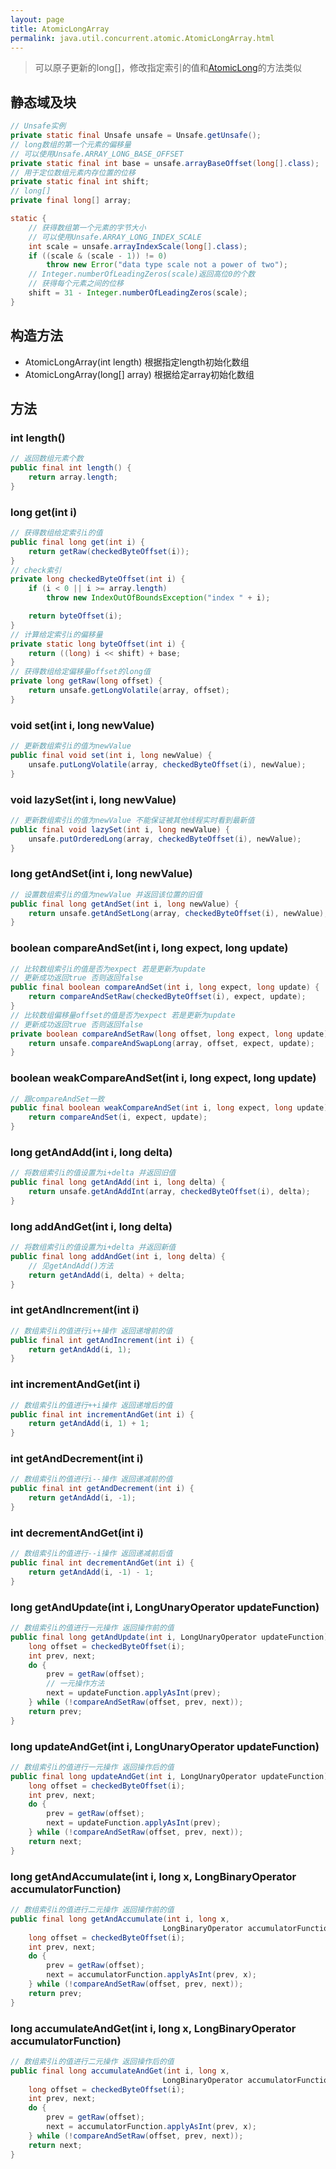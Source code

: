 ```yaml
---
layout: page
title: AtomicLongArray
permalink: java.util.concurrent.atomic.AtomicLongArray.html
---
```


> 可以原子更新的long[]，修改指定索引的值和[AtomicLong](AtomicLong.md)的方法类似

## 静态域及块
```java
// Unsafe实例
private static final Unsafe unsafe = Unsafe.getUnsafe();
// long数组的第一个元素的偏移量
// 可以使用Unsafe.ARRAY_LONG_BASE_OFFSET
private static final int base = unsafe.arrayBaseOffset(long[].class);
// 用于定位数组元素内存位置的位移
private static final int shift;
// long[]
private final long[] array;

static {
    // 获得数组第一个元素的字节大小
    // 可以使用Unsafe.ARRAY_LONG_INDEX_SCALE
    int scale = unsafe.arrayIndexScale(long[].class);
    if ((scale & (scale - 1)) != 0)
        throw new Error("data type scale not a power of two");
    // Integer.numberOfLeadingZeros(scale)返回高位0的个数
    // 获得每个元素之间的位移
    shift = 31 - Integer.numberOfLeadingZeros(scale);
}
```

## 构造方法
- AtomicLongArray(int length) 根据指定length初始化数组  
- AtomicLongArray(long[] array) 根据给定array初始化数组  

## 方法
### int length() 
```java
// 返回数组元素个数
public final int length() {
    return array.length;
}
```
### long get(int i)
```java
// 获得数组给定索引i的值
public final long get(int i) {
    return getRaw(checkedByteOffset(i));
}
// check索引
private long checkedByteOffset(int i) {
    if (i < 0 || i >= array.length)
        throw new IndexOutOfBoundsException("index " + i);

    return byteOffset(i);
}
// 计算给定索引i的偏移量
private static long byteOffset(int i) {
    return ((long) i << shift) + base;
}
// 获得数组给定偏移量offset的long值
private long getRaw(long offset) {
    return unsafe.getLongVolatile(array, offset);
}
```

### void set(int i, long newValue)
```java
// 更新数组索引i的值为newValue
public final void set(int i, long newValue) {
    unsafe.putLongVolatile(array, checkedByteOffset(i), newValue);
}
```

### void lazySet(int i, long newValue)
```java
// 更新数组索引i的值为newValue 不能保证被其他线程实时看到最新值
public final void lazySet(int i, long newValue) {
    unsafe.putOrderedLong(array, checkedByteOffset(i), newValue);
}
```

### long getAndSet(int i, long newValue)
```java
// 设置数组索引i的值为newValue 并返回该位置的旧值
public final long getAndSet(int i, long newValue) {
    return unsafe.getAndSetLong(array, checkedByteOffset(i), newValue);
}
```

### boolean compareAndSet(int i, long expect, long update)
```java
// 比较数组索引i的值是否为expect 若是更新为update
// 更新成功返回true 否则返回false
public final boolean compareAndSet(int i, long expect, long update) {
    return compareAndSetRaw(checkedByteOffset(i), expect, update);
}
// 比较数组偏移量offset的值是否为expect 若是更新为update
// 更新成功返回true 否则返回false
private boolean compareAndSetRaw(long offset, long expect, long update) {
    return unsafe.compareAndSwapLong(array, offset, expect, update);
}
```

### boolean weakCompareAndSet(int i, long expect, long update)
```java
// 跟compareAndSet一致
public final boolean weakCompareAndSet(int i, long expect, long update) {
    return compareAndSet(i, expect, update);
}
```

### long getAndAdd(int i, long delta)
```java
// 将数组索引i的值设置为i+delta 并返回旧值
public final long getAndAdd(int i, long delta) {
    return unsafe.getAndAddInt(array, checkedByteOffset(i), delta);
}
```

### long addAndGet(int i, long delta)
```java
// 将数组索引i的值设置为i+delta 并返回新值
public final long addAndGet(int i, long delta) {
    // 见getAndAdd()方法
    return getAndAdd(i, delta) + delta;
}
```

### int getAndIncrement(int i)
```java
// 数组索引i的值进行i++操作 返回递增前的值
public final int getAndIncrement(int i) {
    return getAndAdd(i, 1);
}
```

### int incrementAndGet(int i)
```java
// 数组索引i的值进行++i操作 返回递增后的值
public final int incrementAndGet(int i) {
    return getAndAdd(i, 1) + 1;
}
```

### int getAndDecrement(int i)
```java
// 数组索引i的值进行i--操作 返回递减前的值
public final int getAndDecrement(int i) {
    return getAndAdd(i, -1);
}
```

### int decrementAndGet(int i)
```java
// 数组索引i的值进行--i操作 返回递减前后值
public final int decrementAndGet(int i) {
    return getAndAdd(i, -1) - 1;
}
```
### long getAndUpdate(int i, LongUnaryOperator updateFunction)
```java
// 数组索引i的值进行一元操作 返回操作前的值
public final long getAndUpdate(int i, LongUnaryOperator updateFunction) {
    long offset = checkedByteOffset(i);
    int prev, next;
    do {
        prev = getRaw(offset);
        // 一元操作方法
        next = updateFunction.applyAsInt(prev);
    } while (!compareAndSetRaw(offset, prev, next));
    return prev;
}
```

### long updateAndGet(int i, LongUnaryOperator updateFunction)
```java
// 数组索引i的值进行一元操作 返回操作后的值
public final long updateAndGet(int i, LongUnaryOperator updateFunction) {
    long offset = checkedByteOffset(i);
    int prev, next;
    do {
        prev = getRaw(offset);
        next = updateFunction.applyAsInt(prev);
    } while (!compareAndSetRaw(offset, prev, next));
    return next;
}
```

### long getAndAccumulate(int i, long x, LongBinaryOperator accumulatorFunction)
```java
// 数组索引i的值进行二元操作 返回操作前的值
public final long getAndAccumulate(int i, long x,
                                  LongBinaryOperator accumulatorFunction) {
    long offset = checkedByteOffset(i);
    int prev, next;
    do {
        prev = getRaw(offset);
        next = accumulatorFunction.applyAsInt(prev, x);
    } while (!compareAndSetRaw(offset, prev, next));
    return prev;
}
```

### long accumulateAndGet(int i, long x, LongBinaryOperator accumulatorFunction)
```java
// 数组索引i的值进行二元操作 返回操作后的值
public final long accumulateAndGet(int i, long x,
                                  LongBinaryOperator accumulatorFunction) {
    long offset = checkedByteOffset(i);
    int prev, next;
    do {
        prev = getRaw(offset);
        next = accumulatorFunction.applyAsInt(prev, x);
    } while (!compareAndSetRaw(offset, prev, next));
    return next;
}
```